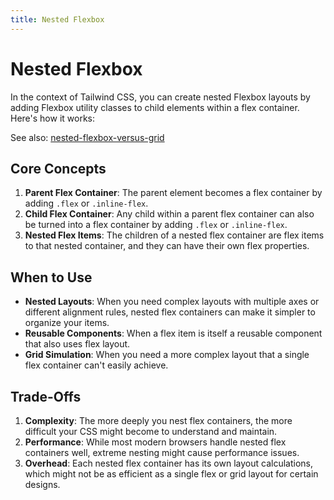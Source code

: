 ```yaml
---
title: Nested Flexbox
---
```


# Nested Flexbox

In the context of Tailwind CSS, you can create nested Flexbox layouts by adding Flexbox utility classes to child elements within a flex container. Here's how it works:

See also: [nested-flexbox-versus-grid](./nested-flexbox-versus-grid.md)

## Core Concepts

1. **Parent Flex Container**: The parent element becomes a flex container by adding `.flex` or `.inline-flex`.
2. **Child Flex Container**: Any child within a parent flex container can also be turned into a flex container by adding `.flex` or `.inline-flex`.
3. **Nested Flex Items**: The children of a nested flex container are flex items to that nested container, and they can have their own flex properties.

## When to Use

- **Nested Layouts**: When you need complex layouts with multiple axes or different alignment rules, nested flex containers can make it simpler to organize your items.
- **Reusable Components**: When a flex item is itself a reusable component that also uses flex layout.
- **Grid Simulation**: When you need a more complex layout that a single flex container can't easily achieve.

## Trade-Offs

1. **Complexity**: The more deeply you nest flex containers, the more difficult your CSS might become to understand and maintain.
2. **Performance**: While most modern browsers handle nested flex containers well, extreme nesting might cause performance issues.
3. **Overhead**: Each nested flex container has its own layout calculations, which might not be as efficient as a single flex or grid layout for certain designs.
